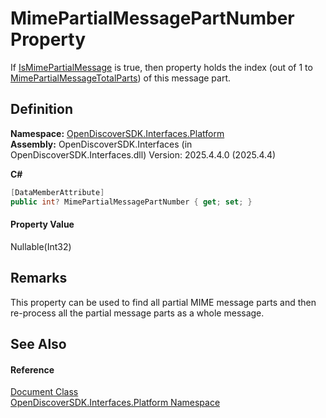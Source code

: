 # MimePartialMessagePartNumber Property


If <a href="ec18431d-8483-34b1-3b0e-94fb593d7d3a">IsMimePartialMessage</a> is true, then property holds the index (out of 1 to <a href="fd21e526-927b-f2bb-1888-ba794590fadd">MimePartialMessageTotalParts</a>) of this message part.



## Definition
**Namespace:** <a href="a1e65d49-050f-842a-426e-ba8aab188009">OpenDiscoverSDK.Interfaces.Platform</a>  
**Assembly:** OpenDiscoverSDK.Interfaces (in OpenDiscoverSDK.Interfaces.dll) Version: 2025.4.4.0 (2025.4.4)

**C#**
``` C#
[DataMemberAttribute]
public int? MimePartialMessagePartNumber { get; set; }
```



#### Property Value
Nullable(Int32)

## Remarks
This property can be used to find all partial MIME message parts and then re-process all the partial message parts as a whole message.

## See Also


#### Reference
<a href="1ada9969-add0-f951-f601-f7107618fb9d">Document Class</a>  
<a href="a1e65d49-050f-842a-426e-ba8aab188009">OpenDiscoverSDK.Interfaces.Platform Namespace</a>  
